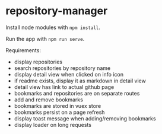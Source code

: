 # repository-manager

Install node modules with `npm install`.

Run the app with `npm run serve`.

Requirements:

- display repositories
- search repositories by repository name
- display detail view when clicked on info icon
- if readme exists, display it as markdown in detail view
- detail view has link to actual github page
- bookmarks and repositories are on separate routes
- add and remove bookmarks
- bookmarks are stored in vuex store
- bookmarks persist on a page refresh
- display toast message when adding/removing bookmarks
- display loader on long requests
